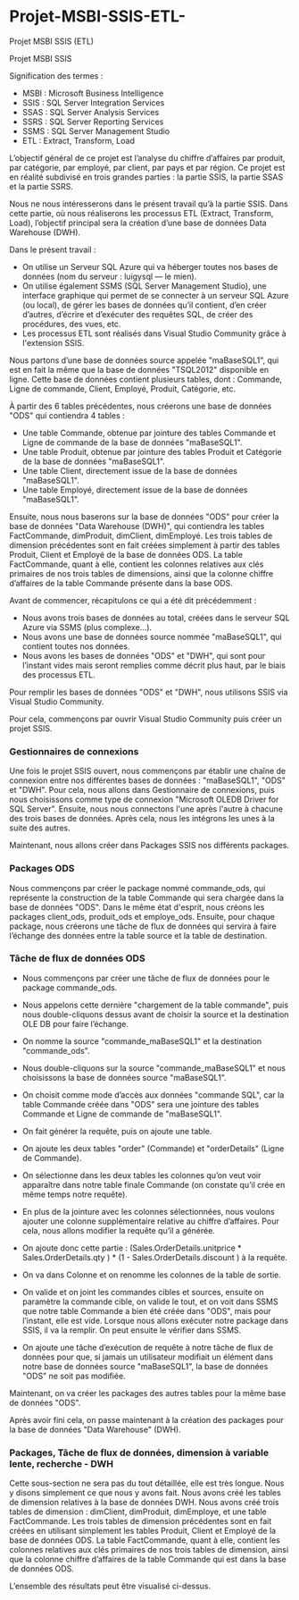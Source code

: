 # Projet-MSBI-SSIS-ETL-
Projet MSBI SSIS (ETL)


Projet MSBI SSIS

Signification des termes :

 - MSBI : Microsoft Business Intelligence
 - SSIS : SQL Server Integration Services
 - SSAS : SQL Server Analysis Services
 - SSRS : SQL Server Reporting Services
 - SSMS : SQL Server Management Studio
 - ETL : Extract, Transform, Load

L’objectif général de ce projet est l’analyse du chiffre d’affaires par produit, par catégorie, par employé, par client, par pays et par région.
Ce projet est en réalité subdivisé en trois grandes parties : la partie SSIS, la partie SSAS et la partie SSRS.

Nous ne nous intéresserons dans le présent travail qu’à la partie SSIS. Dans cette partie, où nous réaliserons les processus ETL (Extract, Transform, Load), l’objectif principal sera la création d’une base de données Data Warehouse (DWH).

Dans le présent travail :

- On utilise un Serveur SQL Azure qui va héberger toutes nos bases de données (nom du serveur : luigysql — le mien).
- On utilise également SSMS (SQL Server Management Studio), une interface graphique qui permet de se connecter à un serveur SQL Azure (ou local), de gérer les bases de données qu’il contient, d’en créer d’autres, d’écrire et d’exécuter des requêtes SQL, de créer des procédures, des vues, etc.
- Les processus ETL sont réalisés dans Visual Studio Community grâce à l'extension SSIS.

Nous partons d’une base de données source appelée "maBaseSQL1", qui est en fait la même que la base de données "TSQL2012" disponible en ligne.
Cette base de données contient plusieurs tables, dont : Commande, Ligne de commande, Client, Employé, Produit, Catégorie, etc.

À partir des 6 tables précédentes, nous créerons une base de données "ODS" qui contiendra 4 tables :

- Une table Commande, obtenue par jointure des tables Commande et Ligne de commande de la base de données "maBaseSQL1".
- Une table Produit, obtenue par jointure des tables Produit et Catégorie de la base de données "maBaseSQL1".
- Une table Client, directement issue de la base de données "maBaseSQL1".
- Une table Employé, directement issue de la base de données "maBaseSQL1".

Ensuite, nous nous baserons sur la base de données "ODS" pour créer la base de données "Data Warehouse (DWH)", qui contiendra les tables FactCommande, dimProduit, dimClient, dimEmployé.
Les trois tables de dimension précédentes sont en fait créées simplement à partir des tables Produit, Client et Employé de la base de données ODS.
La table FactCommande, quant à elle, contient les colonnes relatives aux clés primaires de nos trois tables de dimensions, ainsi que la colonne chiffre d’affaires de la table Commande présente dans la base ODS.

Avant de commencer, récapitulons ce qui a été dit précédemment :

- Nous avons trois bases de données au total, créées dans le serveur SQL Azure via SSMS (plus complexe...).
- Nous avons une base de données source nommée "maBaseSQL1", qui contient toutes nos données.
- Nous avons les bases de données "ODS" et "DWH", qui sont pour l’instant vides mais seront remplies comme décrit plus haut, par le biais des processus ETL.

Pour remplir les bases de données "ODS" et "DWH", nous utilisons SSIS via Visual Studio Community.

Pour cela, commençons par ouvrir Visual Studio Community puis créer un projet SSIS.

### Gestionnaires de connexions

Une fois le projet SSIS ouvert, nous commençons par établir une chaîne de connexion entre nos différentes bases de données : "maBaseSQL1", "ODS" et "DWH".
Pour cela, nous allons dans Gestionnaire de connexions, puis nous choisissons comme type de connexion "Microsoft OLEDB Driver for SQL Server". Ensuite, nous nous connectons l'une après l'autre à chacune des trois bases de données. Après cela, nous les intégrons les unes à la suite des autres.

Maintenant, nous allons créer dans Packages SSIS nos différents packages.

 ### Packages ODS 
 
Nous commençons par créer le package nommé commande_ods, qui représente la construction de la table Commande qui sera chargée dans la base de données "ODS".
Dans le même état d'esprit, nous créons les packages client_ods, produit_ods et employe_ods.
Ensuite, pour chaque package, nous créerons une tâche de flux de données qui servira à faire l’échange des données entre la table source et la table de destination.

### Tâche de flux de données ODS 

- Nous commençons par créer une tâche de flux de données pour le package commande_ods.

- Nous appelons cette dernière "chargement de la table commande", puis nous double-cliquons dessus avant de choisir la source et la destination OLE DB pour faire l’échange.

- On nomme la source "commande_maBaseSQL1" et la destination "commande_ods".

- Nous double-cliquons sur la source "commande_maBaseSQL1" et nous choisissons la base de données source "maBaseSQL1".

- On choisit comme mode d’accès aux données "commande SQL", car la table Commande créée dans "ODS" sera une jointure des tables Commande et Ligne de commande de "maBaseSQL1".

- On fait générer la requête, puis on ajoute une table.

- On ajoute les deux tables "order" (Commande) et "orderDetails" (Ligne de Commande).

- On sélectionne dans les deux tables les colonnes qu’on veut voir apparaître dans notre table finale Commande (on constate qu’il crée en même temps notre requête).

- En plus de la jointure avec les colonnes sélectionnées, nous voulons ajouter une colonne supplémentaire relative au chiffre d’affaires. Pour cela, nous allons modifier la requête qu’il a générée.

- On ajoute donc cette partie :
(Sales.OrderDetails.unitprice * Sales.OrderDetails.qty ) * (1 - Sales.OrderDetails.discount ) à la requête.

- On va dans Colonne et on renomme les colonnes de la table de sortie.

- On valide et on joint les commandes cibles et sources, ensuite on paramètre la commande cible, on valide le tout, et on voit dans SSMS que notre table Commande a bien été créée dans "ODS", mais pour l’instant, elle est vide. Lorsque nous allons exécuter notre package dans SSIS, il va la remplir. On peut ensuite le vérifier dans SSMS.

- On ajoute une tâche d’exécution de requête à notre tâche de flux de données pour que, si jamais un utilisateur modifiait un élément dans notre base de données source "maBaseSQL1", la base de données "ODS" ne soit pas modifiée.

Maintenant, on va créer les packages des autres tables pour la même base de données "ODS".

Après avoir fini cela, on passe maintenant à la création des packages pour la base de données "Data Warehouse" (DWH).

### Packages, Tâche de flux de données, dimension à variable lente, recherche - DWH

Cette sous-section ne sera pas du tout détaillée, elle est très longue. Nous y disons simplement ce que nous y avons fait.
Nous avons créé les tables de dimension relatives à la base de données DWH.
Nous avons créé trois tables de dimension : dimClient, dimProduit, dimEmploye, et une table FactCommande.
Les trois tables de dimension précédentes sont en fait créées en utilisant simplement les tables Produit, Client et Employé de la base de données ODS.
La table FactCommande, quant à elle, contient les colonnes relatives aux clés primaires de nos trois tables de dimension, ainsi que la colonne chiffre d’affaires de la table Commande qui est dans la base de données ODS.

L’ensemble des résultats peut être visualisé ci-dessus.
